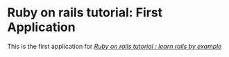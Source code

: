 # Ruby on rails tutorial: First Application

This is the first application for [*Ruby on rails tutorial : learn rails by example*](http://railstutotorial.org/)